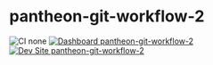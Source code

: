 # pantheon-git-workflow-2

![CI none](https://img.shields.io/badge/ci-none-orange.svg)
[![Dashboard pantheon-git-workflow-2](https://img.shields.io/badge/dashboard-pantheon_git_workflow_2-yellow.svg)](https://dashboard.pantheon.io/sites/738e7eba-dbfd-4542-b317-b4c66ea0178b#dev/code)
[![Dev Site pantheon-git-workflow-2](https://img.shields.io/badge/site-pantheon_git_workflow_2-blue.svg)](http://dev-pantheon-git-workflow-2.pantheonsite.io/)